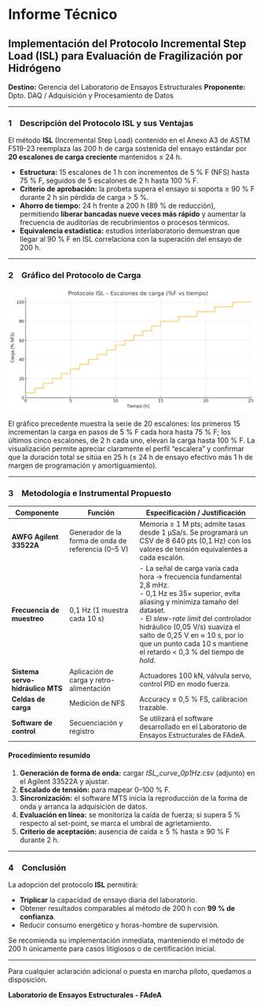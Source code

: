 # Informe Técnico

## Implementación del Protocolo **Incremental Step Load (ISL)** para Evaluación de Fragilización por Hidrógeno

**Destino:** Gerencia del Laboratorio de Ensayos Estructurales
**Proponente:** Dpto. DAQ / Adquisición y Procesamiento de Datos

---

### 1 Descripción del Protocolo ISL y sus Ventajas

El método **ISL** (Incremental Step Load) contenido en el Anexo A3 de ASTM F519-23 reemplaza las 200 h de carga sostenida del ensayo estándar por **20 escalones de carga creciente** mantenidos ≤ 24 h.

* **Estructura:** 15 escalones de 1 h con incrementos de 5 % F (NFS) hasta 75 % F, seguidos de 5 escalones de 2 h hasta 100 % F.
* **Criterio de aprobación:** la probeta supera el ensayo si soporta ≥ 90 % F durante 2 h sin pérdida de carga > 5 %.
* **Ahorro de tiempo:** 24 h frente a 200 h (89 % de reducción), permitiendo **liberar bancadas nueve veces más rápido** y aumentar la frecuencia de auditorías de recubrimientos o procesos térmicos.
* **Equivalencia estadística:** estudios interlaboratorio demuestran que llegar al 90 % F en ISL correlaciona con la superación del ensayo de 200 h.

---

### 2 Gráfico del Protocolo de Carga

![Escalones ISL](escalones.png)

El gráfico precedente muestra la serie de 20 escalones: los primeros 15 incrementan la carga en pasos de 5 % F cada hora hasta 75 % F; los últimos cinco escalones, de 2 h cada uno, elevan la carga hasta 100 % F. La visualización permite apreciar claramente el perfil “escalera” y confirmar que la duración total se sitúa en 25 h (≤ 24 h de ensayo efectivo más 1 h de margen de programación y amortiguamiento).

---

### 3 Metodología e Instrumental Propuesto

| Componente                       | Función                                             | Especificación / Justificación                                                                                                                                                                                                                                                                                                         |
| -------------------------------- | --------------------------------------------------- | -------------------------------------------------------------------------------------------------------------------------------------------------------------------------------------------------------------------------------------------------------------------------------------------------------------------------------------- |
| **AWFG Agilent 33522A**          | Generador de la forma de onda de referencia (0–5 V) | Memoria ≥ 1 M pts; admite tasas desde 1 µSa/s. Se programará un CSV de 8 640 pts (0,1 Hz) con los valores de tensión equivalentes a cada escalón.                                                                                                                                                                                      |
| **Frecuencia de muestreo**       | 0,1 Hz (1 muestra cada 10 s)                        | - La señal de carga varía cada hora → frecuencia fundamental 2,8 mHz.<br>- 0,1 Hz es 35× superior, evita aliasing y minimiza tamaño del dataset.<br>- El *slew-rate limit* del controlador hidráulico (0,05 V/s) suaviza el salto de 0,25 V en ≈ 10 s, por lo que un punto cada 10 s mantiene el retardo < 0,3 % del tiempo de *hold*. |
| **Sistema servo-hidráulico MTS** | Aplicación de carga y retro-alimentación            | Actuadores 100 kN, válvula servo, control PID en modo fuerza.                                                                                                                                                                                   |
| **Celdas de carga**              | Medición de NFS                                     | Accuracy ≤ 0,5 % FS, calibración trazable.                                                                                                                                                                                                                                                                                     |
| **Software de control**          | Secuenciación y registro                            | Se utilizará el software desarrollado en el Laboratorio de Ensayos Estructurales de FAdeA.                                                                                                                                                                                                                                    |

#### Procedimiento resumido

1. **Generación de forma de onda:** cargar *ISL\_curve\_0p1Hz.csv* (adjunto) en el Agilent 33522A y ajustar.
2. **Escalado de tensión:** para mapear 0–100 % F.
3. **Sincronización:** el software MTS inicia la reproducción de la forma de onda y arranca la adquisición de datos.
4. **Evaluación en línea:** se monitoriza la caída de fuerza; si supera 5 % respecto al set-point, se marca el umbral de agrietamiento.
5. **Criterio de aceptación:** ausencia de caída ≥ 5 % hasta ≥ 90 % F durante 2 h.

---

### 4 Conclusión

La adopción del protocolo **ISL** permitirá:

* **Triplicar** la capacidad de ensayo diaria del laboratorio.
* Obtener resultados comparables al método de 200 h con **99 % de confianza**.
* Reducir consumo energético y horas-hombre de supervisión.

Se recomienda su implementación inmediata, manteniendo el método de 200 h únicamente para casos litigiosos o de certificación inicial.

---

Para cualquier aclaración adicional o puesta en marcha piloto, quedamos a disposición.

**Laboratorio de Ensayos Estructurales - FAdeA**
